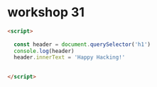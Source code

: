 # workshop 31

```html
<script>
    
  const header = document.querySelector('h1')
  console.log(header)
  header.innerText = 'Happy Hacking!'

  
</script>
```

